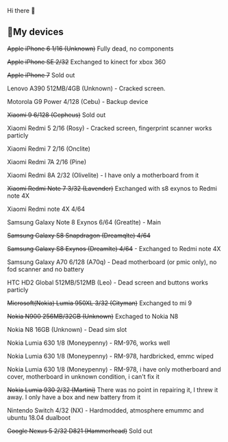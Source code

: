 Hi there 👋

## 📱My devices

~~Apple iPhone 6 1/16 (Unknown)~~ Fully dead, no components

~~Apple iPhone SE 2/32~~ Exchanged to kinect for xbox 360

~~Apple iPhone 7~~ Sold out

Lenovo A390 512MB/4GB (Unknown) - Cracked screen.

Motorola G9 Power 4/128 (Cebu) - Backup device

~~Xiaomi 9 6/128 (Cepheus)~~ Sold out

Xiaomi Redmi 5 2/16 (Rosy) - Cracked screen, fingerprint scanner works particly

Xiaomi Redmi 7 2/16 (Onclite) 

Xiaomi Redmi 7A 2/16 (Pine) 

Xiaomi Redmi 8A 2/32 (Olivelite) - I have only a motherboard from it

~~Xiaomi Redmi Note 7 3/32 (Lavender)~~ Exchanged with s8 exynos to Redmi note 4X

Xiaomi Redmi note 4X 4/64 

Samsung Galaxy Note 8 Exynos 6/64 (Greatlte) - Main

~~Samsung Galaxy S8 Snapdragon (Dreamqlte) 4/64~~ 

~~Samsung Galaxy S8 Exynos (Dreamlte) 4/64~~ - Exchanged to Redmi note 4X

Samsung Galaxy A70 6/128 (A70q) - Dead motherboard (or pmic only), no fod scanner and no battery

HTC HD2 Global 512MB/512MB (Leo) - Dead screen and buttons works particly

~~Microsoft(Nokia) Lumia 950XL 3/32 (Cityman)~~ Exchanged to mi 9 

~~Nokia N900 256MB/32GB (Unknown)~~ Exchaged to Nokia N8

Nokia N8 16GB (Unknown) - Dead sim slot

Nokia Lumia 630 1/8 (Moneypenny) - RM-976, works well

Nokia Lumia 630 1/8 (Moneypenny) - RM-978, hardbricked, emmc wiped

Nokia Lumia 630 1/8 (Moneypenny) - RM-978, i have only motherboard and cover, motherboard in unknown condition, i can't fix it

~~Nokia Lumia 930 2/32 (Martini)~~  There was no point in repairing it, I threw it away. I only have a box and new battery from it

Nintendo Switch 4/32 (NX) - Hardmodded, atmosphere emummc and ubuntu 18.04 dualboot

~~Google Nexus 5 2/32 D821 (Hammerhead)~~ Sold out
